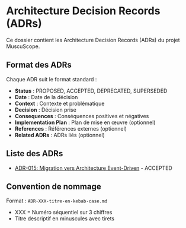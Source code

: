 # Architecture Decision Records (ADRs)

Ce dossier contient les Architecture Decision Records (ADRs) du projet MuscuScope.

## Format des ADRs

Chaque ADR suit le format standard :

- **Status** : PROPOSED, ACCEPTED, DEPRECATED, SUPERSEDED
- **Date** : Date de la décision
- **Context** : Contexte et problématique
- **Decision** : Décision prise
- **Consequences** : Conséquences positives et négatives
- **Implementation Plan** : Plan de mise en œuvre (optionnel)
- **References** : Références externes (optionnel)
- **Related ADRs** : ADRs liés (optionnel)

## Liste des ADRs

- [ADR-015: Migration vers Architecture Event-Driven](./ADR-015-migration-architecture-event-driven.md) - ACCEPTED

## Convention de nommage

Format : `ADR-XXX-titre-en-kebab-case.md`

- XXX = Numéro séquentiel sur 3 chiffres
- Titre descriptif en minuscules avec tirets
